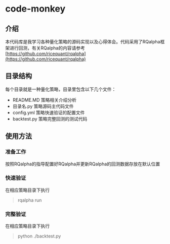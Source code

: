 # code-monkey
## 介绍
本代码库是我学习各种量化策略的源码实现以及心得体会。代码采用了RQalpha框架进行回测，有关RQalpha的内容请参考[https://github.com/ricequant/rqalpha](https://github.com/ricequant/rqalpha)

## 目录结构
每个目录就是一种量化策略，目录里包含以下几个文件：
- README.MD 策略相关介绍分析
- 目录名.py 策略源码主代码文件
- config.yml 策略快速验证的配置文件
- backtest.py 策略完整回测的测试代码

## 使用方法
### 准备工作
按照RQalpha的指导配置好RQalpha并更新RQalpha的回测数据存放在默认位置
### 快速验证
在相应策略目录下执行
> rqalpha run

### 完整验证
在相应策略目录下执行
> python ./backtest.py

